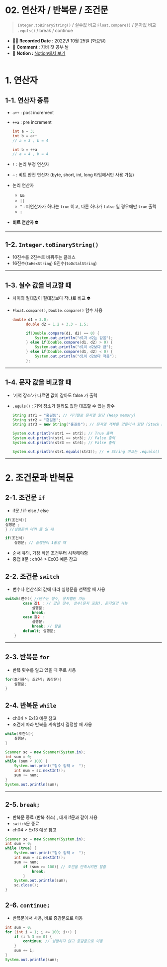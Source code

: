 # 02. 연산자 / 반복문 / 조건문

> `Integer.toBinaryString()` / 실수값 비교 `Float.compare()` / 문자값 비교 `.equls()` / break / continue

- ✍🏻 **Recorded Date** : 2022년 10월 25일 (화요일)
- 💬 **Comment** : 자바 첫 공부 날
- 🔖 **Notion :** [Notion에서 보기](https://6suk.notion.site/2-b59905499e4148b6b2338cd59eb64e9b)
  <br>
  <br>

# 1. 연산자

## 1-1. 연산자 종류

- `a++` : post increment
- `++a` : pre increment

  ```java
  int a = 3;
  int b = a++
  // a = 3 , b = 4

  int b = ++a
  // a = 4 , b = 4
  ```

- `!` : 논리 부정 연산자
- `~` : 비트 반전 연산자 (byte, short, int, long 타입에서만 사용 가능)
- 논리 연산자
  - `&&`
  - `||`
  - `^` : 피연산자가 하나는 `true` 이고, 다른 하나가 `false` 일 경우에만 `true` 출력
  - `!`
- **비트 연산자 ⛔**

---

## 1-2. `Integer.toBinaryString()`

- 10진수를 2진수로 바꿔주는 클래스
- 16진수(`toHexString`) 8진수(`toOctalString`)

---

## 1-3. 실수 값을 비교할 때

- 차이의 절대값이 절대값보다 작냐로 비교 ⛔
- `Float.compare()`, `Double.compare()` 함수 사용

  ```java
  double d1 = 3.0;
  		double d2 = 1.2 + 3.3 - 1.5;

  		if(Double.compare(d1, d2) == 0) {
  			System.out.println("d1과 d2는 같음");
  		} else if(Double.compare(d1, d2) > 0) {
  			System.out.println("d1이 d2보다 큼");
  		} else if(Double.compare(d1, d2) < 0) {
  			System.out.println("d1이 d2보다 작음");
  		};
  ```

---

## 1-4. 문자 값을 비교할 때

- ‘기억 장소’가 다르면 값이 같아도 false 가 출력
- `.equls()` : 기억 장소가 달라도 값만 대조할 수 있는 함수

  ```java
  String str1 = "홍길동"; // 리터럴로 문자열 할당 (Heap memory)
  String str2 = "홍길동";
  String str3 = new String("홍길동"); // 문자열 객체를 만들어서 할당 (Stack memory)

  System.out.println(str1 == str2); // True 출력
  System.out.println(str1 == str3); // False 출력
  System.out.println(str3 == str4); // False 출력

  System.out.println(str1.equals(str3)); // ★ String 비교는 .equals() 사용
  ```

---

# 2. 조건문과 반복문

## 2-1. 조건문 `if`

- if문 / if-else / else

```java
if(조건식){
실행문 ;
} //실행문이 여러 줄 일 때

if(조건식)
	실행문; // 실행문이 1줄일 때
```

- 순서 유의, 가장 작은 조건부터 시작해야함
- 중첩 if문 : ch04 > Ex03 예문 참고

## 2-2. 조건문 `switch`

- 변수나 연산식의 값에 따라 실행문을 선택할 때 사용

```java
switch(변수){ //변수는 정수, 문자열만 가능
        case 값1 : // 값은 정수, 상수(문자 포함), 문자열만 가능
            실행문;
            break;
        case 값2 :
            실행문;
            break; // 탈출
        default; 실행문;
    }
```

---

## 2-3. 반복문 `for`

- 반복 횟수를 알고 있을 때 주로 사용

```java
for(초기화식; 조건식; 증감문){
	실행문;
}
```

## 2-4. 반복문 `while`

- ch04 > Ex13 예문 참고
- 조건에 따라 반복을 계속할지 결정할 때 사용

```java
while(조건식){
	실행문;
}

Scanner sc = new Scanner(System.in);
int sum = 0;
while (sum < 100) {
	System.out.print("정수 입력 >  ");
	int num = sc.nextInt();
	sum += num;
}
System.out.println(sum);
```

---

## 2-5. `break;`

- 반복문 종료 (반복 취소) , 대개 if문과 같이 사용
- `switch`문 종료
- ch04 > Ex13 예문 참고

```java
Scanner sc = new Scanner(System.in);
int sum = 0;
while (true) {
	System.out.print("정수 입력 >  ");
	int num = sc.nextInt();
	sum += num;
		if (sum >= 100){ // 조건을 만족시키면 탈출
			break;
		}
	System.out.println(sum);
	sc.close();
}
```

## 2-6. `continue;`

- 반복문에서 사용, 바로 증감문으로 이동

```java
int sum = 0;
for (int i = 1; i <= 100; i++) {
	if (i % 3 == 0) {
		continue; // 실행하지 않고 증감문으로 이동
	}
	sum += i;
}
System.out.println(sum);
```
